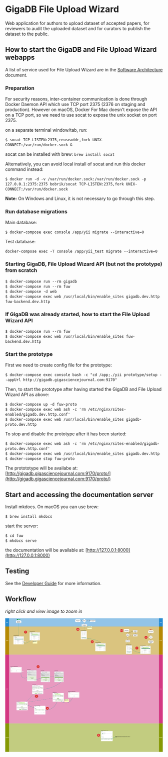 # GigaDB File Upload Wizard

Web application for authors to upload dataset of accepted papers, for reviewers to audit the uploaded dataset and for curators to publish the dataset to the public.

## How to start the GigaDB and File Upload Wizard webapps

A list of service used for File Upload Wizard are in the [Software Architecture](software_architecture.md) document.

### Preparation

For security reasons, inter-container communication is done through Docker Daemon API which use TCP port 2375 (2376 on staging and production).
However on macOS, Docker For Mac doesn't expose the API on a TCP port, so we need to use socat to expose the unix socket on port 2375.

on a separate terminal window/tab, run:
```
$ socat TCP-LISTEN:2375,reuseaddr,fork UNIX-CONNECT:/var/run/docker.sock &
```
socat can be installed with brew: ``brew install socat``

Alternatively, you can avoid local install of socat and run this docker command instead:
```
$ docker run -d -v /var/run/docker.sock:/var/run/docker.sock -p 127.0.0.1:2375:2375 bobrik/socat TCP-LISTEN:2375,fork UNIX-CONNECT:/var/run/docker.sock
```

**Note:** On Windows and Linux, it is not necessary to go through this step.

### Run database migrations

Main database:
```
$ docker-compose exec console /app/yii migrate --interactive=0
```

Test database:

```
docker-compose exec -T console /app/yii_test migrate --interactive=0
```


### Starting GigaDB, File Upload Wizard API (but not the prototype) from scratch

```
$ docker-compose run --rm gigadb
$ docker-compose run --rm fuw
$ docker-compose -d web
$ docker-compose exec web /usr/local/bin/enable_sites gigadb.dev.http fuw-backend.dev.http
```

### If GigaDB was already started, how to start the File Upload Wizard API

```
$ docker-compose run --rm fuw
$ docker-compose exec web /usr/local/bin/enable_sites fuw-backend.dev.http
```


### Start the prototype


First we need to create config file for the prototype:
```
$ docker-compose exec console bash -c "cd /app;./yii prototype/setup --appUrl http://gigadb.gigasciencejournal.com:9170"
```
Then, to start the prototype after having started the GigaDB and File Upload Wizard API as above:

```
$ docker-compose up -d fuw-proto
$ docker-compose exec web ash -c 'rm /etc/nginx/sites-enabled/gigadb.dev.http.conf'
$ docker-compose exec web /usr/local/bin/enable_sites gigadb-proto.dev.http
```

To stop and disable the prototype after it has been started:

```
$ docker-compose exec web ash -c 'rm /etc/nginx/sites-enabled/gigadb-proto.dev.http.conf'
$ docker-compose exec web /usr/local/bin/enable_sites gigadb.dev.http
$ docker-compose stop fuw-proto
```

The protototype will be availabe at:
[http://gigadb.gigasciencejournal.com:9170/proto/](http://gigadb.gigasciencejournal.com:9170/proto/)

## Start and accessing the documentation server

Install mkdocs. On macOS you can use brew:

```
$ brew install mkdocs
```
start the server:

```
$ cd fuw
$ mkdocs serve
```

the documentation will be available at: [http://127.0.0.1:8000](http://127.0.0.1:8000)

## Testing

See the [Developer Guide](developer_guide.md) for more information.

## Workflow

*right click and view image to zoom in*

![File Upload Wizard Workflow](img/workflow.png)